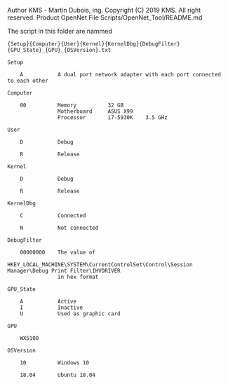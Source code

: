 
Author     KMS - Martin Dubois, ing.
Copyright  (C) 2019 KMS. All right reserved.
Product    OpenNet
File       Scripts/OpenNet_Tool/README.md

The script in this folder are nammed

	{Setup}{Computer}{User}{Kernel}{KernelDbg}{DebugFilter}{GPU_State}_{GPU}_{OSVersion}.txt

	Setup

		A			A dual port network adapter with each port connected to each other

	Computer

		00			Memory			32 GB
					Motherboard		ASUS X99
					Processor		i7-5930K	3.5 GHz

	User

		D			Debug

		R			Release

	Kernel

		D			Debug

		R			Release

	KernelDbg

		C			Connected

		N			Not connected

	DebugFilter

		00000000	The value of
					HKEY_LOCAL_MACHINE\SYSTEM\CurrentControlSet\Control\Session Manager\Debug Print Filter\IHVDRIVER
					in hex format

	GPU_State

		A			Active
		I			Inactive
		U			Used as graphic card

	GPU
	
		WX5100

	OSVersion

		10			Windows 10

		18.04		Ubuntu 18.04
